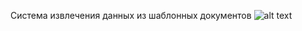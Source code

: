 Система извлечения данных из шаблонных документов 
![alt text](https://i.postimg.cc/g0SBpNK4/temp-Image-HKa-Ypt.avif)
